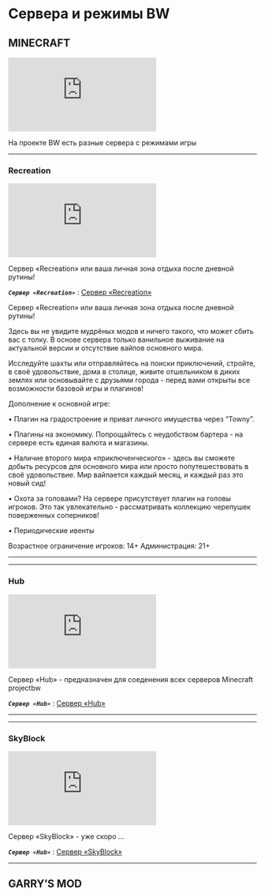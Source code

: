 # Сервера и режимы BW

## MINECRAFT
![projectbw all](https://banner.projectbw.ru/banner.php?preset=MC.PROJECTBW.RU)

На проекте BW есть разные сервера с режимами игры

***

### Recreation
![projectbw RC](https://banner.projectbw.ru/banner.php?preset=RC.PROJECTBW.RU)

Сервер «Recreation» или ваша личная зона отдыха после дневной рутины!

***`Сервер «Recreation»`*** : [Сервер «Recreation»](https://wiki.projectbw.ru/server/recreation)

Сервер «Recreation» или ваша личная зона отдыха после дневной рутины!

Здесь вы не увидите мудрёных модов и ничего такого, что может сбить вас с толку. В основе сервера только ванильное выживание на актуальной версии и отсутствие вайпов основного мира.

Исследуйте шахты или отправляйтесь на поиски приключений, стройте, в своё удовольствие, дома в столице, живите отшельником в диких землях или основывайте с друзьями города - перед вами открыты все возможности базовой игры и плагинов!

Дополнение к основной игре:

• Плагин на градостроение и приват личного имущества через “Towny”.

• Плагины на экономику. Попрощайтесь с неудобством бартера - на сервере есть единая валюта и магазины.

• Наличие второго мира «приключенческого» - здесь вы сможете добыть ресурсов для основного мира или просто попутешествовать в своё удовольствие. Мир вайпается каждый месяц, и каждый раз это новый сид!

• Охота за головами? На сервере присутствует плагин на головы игроков. Это так увлекательно - рассматривать коллекцию черепушек поверженных соперников!

• Периодические ивенты

Возрастное ограничение игроков: 14+
Администрация: 21+

***

***

### Hub
![projectbw HUB](https://banner.projectbw.ru/banner.php?preset=HUB.PROJECTBW.RU)

Сервер «Hub» - предназначен для соеденения всех серверов Minecraft projectbw

***`Сервер «Hub»`*** : [Сервер «Hub»](https://wiki.projectbw.ru/server/hub)

***

***

### SkyBlock
![projectbw SB](https://banner.projectbw.ru/banner.php?preset=SB.PROJECTBW.RU)

Сервер «SkyBlock» - уже скоро ... 

***`Сервер «Hub»`*** : [Сервер «SkyBlock»](https://wiki.projectbw.ru/server/skyblock)

***

## GARRY’S MOD


